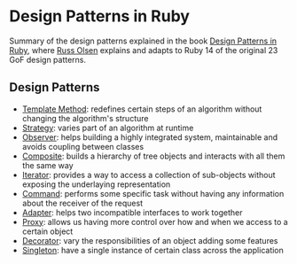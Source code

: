 # Design Patterns in Ruby

Summary of the design patterns explained in the book [Design Patterns in Ruby](http://designpatternsinruby.com/), where [Russ Olsen](http://russolsen.com/) explains and adapts to Ruby 14 of the original 23 GoF design patterns.

## Design Patterns

* [Template Method](template_method.md): redefines certain steps of an algorithm without changing the algorithm's structure
* [Strategy](strategy.md): varies part of an algorithm at runtime
* [Observer](observer.md): helps building a highly integrated system, maintainable and avoids coupling between classes
* [Composite](composite.md): builds a hierarchy of tree objects and interacts with all them the same way
* [Iterator](iterator.md): provides a way to access a collection of sub-objects without exposing the underlaying representation
* [Command](command.md): performs some specific task without having any information about the receiver of the request
* [Adapter](adapter.md): helps two incompatible interfaces to work together
* [Proxy](proxy.md): allows us having more control over how and when we access to a certain object
* [Decorator](decorator.md): vary the responsibilities of an object adding some features
* [Singleton](singleton.md): have a single instance of certain class across the application
